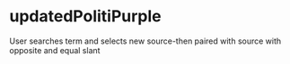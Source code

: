 # updatedPolitiPurple
User searches term and selects new source-then paired with source with opposite and equal slant
